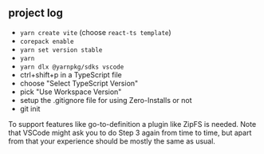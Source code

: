 ## project log

- `yarn create vite` (choose `react-ts template`)
- `corepack enable`
- `yarn set version stable`
- `yarn`
- `yarn dlx @yarnpkg/sdks vscode`
- ctrl+shift+p in a TypeScript file
- choose "Select TypeScript Version"
- pick "Use Workspace Version"
- setup the .gitignore file for using Zero-Installs or not
- git init

To support features like go-to-definition a plugin like ZipFS is needed.
Note that VSCode might ask you to do Step 3 again from time to time, but apart from that your experience should be mostly the same as usual.
